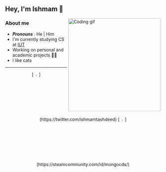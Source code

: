 ## Hey, I'm Ishmam 👋

<img src="https://media.giphy.com/media/iIqmM5tTjmpOB9mpbn/giphy.gif" alt="Coding gif" width="300" align="right">

### About me
- ***Pronouns*** : He | Him
- I'm currently studying CS at [IUT](https://www.iutoic-dhaka.edu "Islamic University of Technology")
- Working on personal and academic projects 👨‍💻
- I like cats
---
<div align="center">
  [<img src="https://www.flaticon.com/svg/vstatic/svg/733/733579.svg?token=exp=1617710155~hmac=349e0b30ce4f7e762bdb265282b7dc45" width="3.5%"/ alt="Twitter">](https://twitter.com/ishmamtashdeed)
  [<img src="https://upload.wikimedia.org/wikipedia/commons/8/83/Steam_icon_logo.svg" width="3.5%"/>](https://steamcommunity.com/id/mongocds/)
</div>
